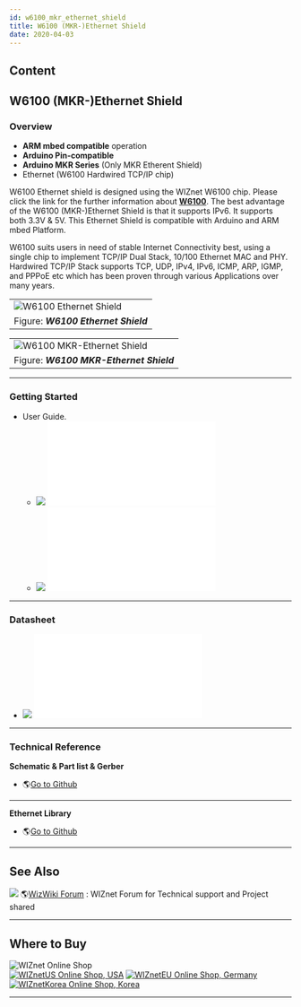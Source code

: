 ```yaml
---
id: w6100_mkr_ethernet_shield
title: W6100 (MKR-)Ethernet Shield
date: 2020-04-03
---
```



## Content
## W6100 (MKR-)Ethernet Shield

### Overview

  - **ARM mbed compatible** operation
  - **Arduino Pin-compatible**
  - **Arduino MKR Series** (Only MKR Etherent Shield)
  - Ethernet (W6100 Hardwired TCP/IP chip)

W6100 Ethernet shield is designed using the WIZnet W6100 chip. Please
click the link for the further information about
**[W6100]()**. The best advantage of the W6100
(MKR-)Ethernet Shield is that it supports IPv6. It supports both 3.3V &
5V. This Ethernet Shield is compatible with Arduino and ARM mbed
Platform.

W6100 suits users in need of stable Internet Connectivity best, using a
single chip to implement TCP/IP Dual Stack, 10/100 Ethernet MAC and PHY.
Hardwired TCP/IP Stack supports TCP, UDP, IPv4, IPv6, ICMP, ARP, IGMP,
and PPPoE etc which has been proven through various Applications over
many years.

|                                                                                  |
| -------------------------------------------------------------------------------- |
| ![W6100 Ethernet Shield](/osh/w6100_ethernet_shield/w6100_ethernet_sheild_1.png) |
| Figure: ***W6100 Ethernet Shield***                                              |

|                                                                                          |
| ---------------------------------------------------------------------------------------- |
| ![W6100 MKR-Ethernet Shield](/osh/w6100_ethernet_shield/w6100_mkr_ethernet_sheild_1.png) |
| Figure: ***W6100 MKR-Ethernet Shield***                                                  |

-----

### Getting Started

  - User Guide.
      - ![](/products/w5500/w5500_evb/icons/download.png)
        ![Korean](/osh/w6100_ethernet_shield/w6100_ethernet_shield_ug_v001k.pdf)
      - ![](/products/w5500/w5500_evb/icons/download.png)
        ![English](/osh/w6100_ethernet_shield/w6100_ethernet_shield_ug_v001e.pdf)

-----

### Datasheet

  - ![](/products/w5500/w5500_evb/icons/download.png)
    ![Download](/osh/w6100_ethernet_shield/w6100_ethernet_shield_ds_v100e.pdf)

-----

### Technical Reference

**Schematic & Part list & Gerber**

  - 🌎[Go to
    Github](https://github.com/Wiznet/Hardware-Files-of-WIZnet/tree/master/08_OSHW)

-----
**Ethernet Library**

  - 🌎[Go to Github](https://github.com/Wiznet/Ethernet/tree/IPv6)

-----

## See Also

![](/products/w5500/w5500_evb/icons/link.png) 🌎[WizWiki
Forum](http://www.wizwiki.net/forum) : WIZnet Forum for Technical
support and Project shared

-----

## Where to Buy



![WIZnet Online Shop](/products/w5500/buynow.png)  
[![WIZnetUS Online Shop,
USA](/products/w5500/w5500_evb/icons/dollar.png)](http://www.shopwiznet.com/)
[![WIZnetEU Online Shop,
Germany](/products/w5500/w5500_evb/icons/european-euro.png)](http://shop.wiznet.eu/)
[![WIZnetKorea Online Shop,
Korea](/products/w5500/w5500_evb/icons/won.png)](http://shop.wiznet.co.kr/)



-----
